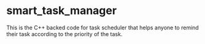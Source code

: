 # smart_task_manager
This is the C++ backed code for task scheduler that helps anyone to remind their task according to the priority of the task.
